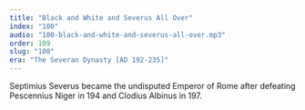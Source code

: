 ```yaml
---
title: "Black and White and Severus All Over"
index: "100"
audio: "100-black-and-white-and-severus-all-over.mp3"
order: 109
slug: "100"
era: "The Severan Dynasty [AD 192-235]"
---
```


  

Septimius Severus became the undisputed Emperor of Rome after defeating Pescennius Niger in 194 and Clodius Albinus in 197\.


